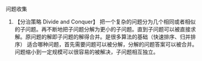 问题收集

1. 【分治策略 Divide and Conquer】
把一个复杂的问题分为几个相同或者相似的子问题。再不断地把子问题分解为更小的子问题。直到子问题可以被直接求解。原问题的解即子问题的解得合并。是很多算法的基础（快速排序、归并排序）
适合哪种问题，首先需要问题可以被分解，分解的问题答案可以被合并。问题缩小到一定规模可以很容易的被解决，子问题相互独立。
